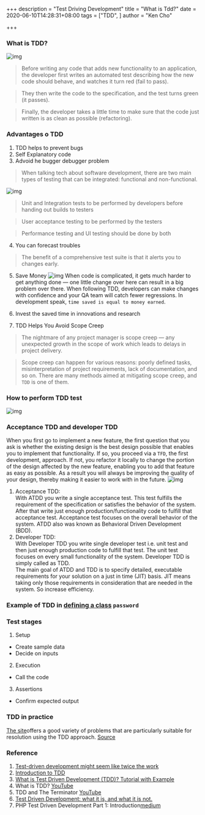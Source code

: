 +++
description = "Test Driving Development"
title = "What is Tdd?"
date = 2020-06-10T14:28:31+08:00
tags = ["TDD", ]
author = "Ken Cho"

+++
### What is TDD?
![img](/image/tdd.gif)

>Before writing any code that adds new functionality to an application, the developer first writes an automated test describing how the new code should behave, and watches it turn red (fail to pass). 

>They then write the code to the specification, and the test turns green (it passes).

>Finally, the developer takes a little time to make sure that the code just written is as clean as possible (refactoring).


### Advantages o TDD
1. TDD helps to prevent bugs  
2. Self Explanatory code  
3. Advoid he bugger debugger problem  
>When talking tech about software development, there are two main types of testing that can be integrated: functional and non-functional.

![img](/image/testing.jpeg)

>Unit and Integration tests to be performed by developers before handing out builds to testers

>User acceptance testing to be performed by the testers

>Performance testing and UI testing should be done by both

4. You can forecast troubles  
>The benefit of a comprehensive test suite is that it alerts you to changes early.
5. Save Money
![img](/image/money.png)
When code is complicated, it gets much harder to get anything done — one little change over here can result in a big problem over there. 
When following TDD, developers can make changes with confidence and your QA team will catch fewer regressions. 
In development speak, `time saved is equal to money earned`.

6. Invest the saved time in innovations and research

7. TDD Helps You Avoid Scope Creep
>The nightmare of any project manager is scope creep — any unexpected growth in the scope of work which leads to delays in project delivery.

>Scope creep can happen for various reasons: poorly defined tasks, misinterpretation of project requirements, lack of documentation, and so on. There are many methods aimed at mitigating scope creep, and `TDD` is one of them.

### How to perform TDD test
![img](/image/tddtest.png)



### Acceptance TDD and developer TDD
When you first go to implement a new feature, the first question that you ask is whether the existing design is the best design possible that enables you to implement that functionality. 
If so, you proceed via a `TFD`, the first development, approach. If not, you refactor it locally to change the portion of the design affected by the new feature, enabling you to add that feature as easy as possible. 
As a result you will always be improving the quality of your design, thereby making it easier to work with in the future.
![img](/image/acceptance.jpg)

1. Acceptance TDD:  
With ATDD you write a single acceptance test. This test fulfills the requirement of the specification or satisfies the behavior of the system. After that write just enough production/functionality code to fulfill that acceptance test. Acceptance test focuses on the overall behavior of the system. ATDD also was known as Behavioral Driven Development (BDD).    
2. Developer TDD:  
With Developer TDD you write single developer test i.e. unit test and then just enough production code to fulfill that test. The unit test focuses on every small functionality of the system. Developer TDD is simply called as TDD.  
The main goal of ATDD and TDD is to specify detailed, executable requirements for your solution on a just in time (JIT) basis. JIT means taking only those requirements in consideration that are needed in the system. So increase efficiency.  


### Example of TDD in [defining a class](https://www.guru99.com/test-driven-development.html) `password`

### Test stages
1. Setup
- Create sample data  
- Decide on inputs  
2. Execution  
- Call the code  
3. Assertions  
- Confirm expected output  


### TDD in practice
[The site](http://sites.google.com/site/tddproblems/all-problems-1)offers a good variety of problems that are particularly suitable for resolution using the TDD approach.
[Source](https://hackernoon.com/introduction-to-test-driven-development-tdd-61a13bc92d92)


### Reference
1. [Test-driven development might seem like twice the work](https://www.freecodecamp.org/news/isnt-tdd-test-driven-development-twice-the-work-why-should-you-care-4ddcabeb3df9/)
2. [Introduction to TDD](http://agiledata.org/essays/tdd.html)
3. [What is Test Driven Development (TDD)? Tutorial with Example](https://www.guru99.com/test-driven-development.html)
4. What is TDD? [YouTube](https://www.youtube.com/watch?v=-7E00lFE89s)
5. TDD and The Terminator [YouTube](https://www.youtube.com/watch?v=EcoIjf3RABI)
6. [Test Driven Development: what it is, and what it is not.](https://www.freecodecamp.org/news/test-driven-development-what-it-is-and-what-it-is-not-41fa6bca02a2/)
7. PHP Test Driven Development Part 1: Introduction[medium](https://medium.com/@sameernyaupane/php-test-driven-development-part-1-introduction-5483362d79b5)